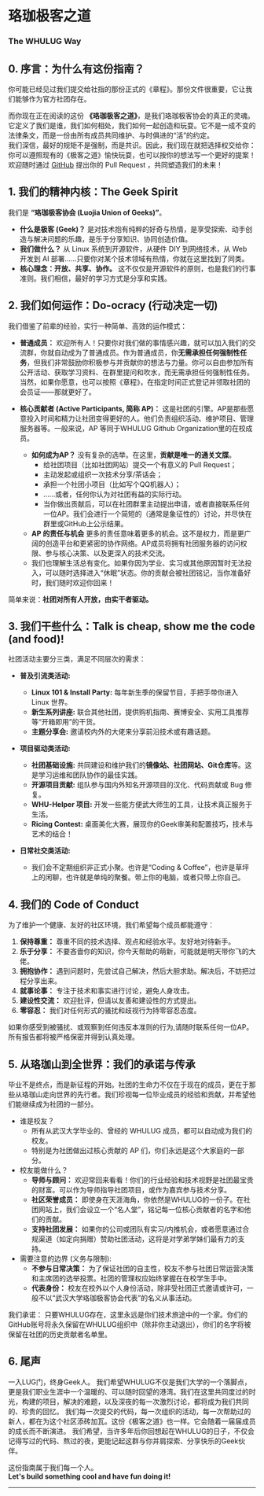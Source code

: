 # 珞珈极客之道
### The WHULUG Way

## 0. 序言：为什么有这份指南？

你可能已经见过我们提交给社指的那份正式的《章程》。那份文件很重要，它让我们能够作为官方社团存在。

而你现在正在阅读的这份 **《珞珈极客之道》**，是我们珞珈极客协会的真正的灵魂。它定义了我们是谁，我们如何相处，我们如何一起创造和玩耍。它不是一成不变的法律条文，而是一份由所有成员共同维护、与时俱进的“活”的约定。  
我们深信，最好的规矩不是强制，而是共识。因此，我们现在就把选择权交给你：你可以遵照现有的《极客之道》愉快玩耍，也可以按你的想法写一个更好的提案！欢迎随时通过 [GitHub](https://github.com/WHULUG/governance) 提出你的 Pull Request ，共同塑造我们的未来！

## 1. 我们的精神内核：The Geek Spirit

我们是 **“珞珈极客协会 (Luojia Union of Geeks)”**。

-   **什么是极客 (Geek)？** 是对技术抱有纯粹的好奇与热情，是享受探索、动手创造与解决问题的乐趣，是乐于分享知识、协同创造价值。
-   **我们做什么？** 从 Linux 系统到开源软件，从硬件 DIY 到网络技术，从 Web 开发到 AI 部署……只要你对某个技术领域有热情，你就在这里找到了同类。
-   **核心理念：开放、共享、协作。** 这不仅仅是开源软件的原则，也是我们的行事准则。我们相信，最好的学习方式是分享和实践。

## 2. 我们如何运作：Do-ocracy (行动决定一切)

我们借鉴了前辈的经验，实行一种简单、高效的运作模式：

-   **普通成员：** 欢迎所有人！只要你对我们做的事情感兴趣，就可以加入我们的交流群，你就自动成为了普通成员。作为普通成员，你**无需承担任何强制性任务**，但我们非常鼓励你积极参与并贡献你的想法与力量。你可以自由参加所有公开活动、获取学习资料、在群里提问和吹水，而无需承担任何强制性任务。当然，如果你愿意，也可以按照《章程》，在指定时间正式登记并领取社团的会员证——那就更好了。

-   **核心贡献者 (Active Participants, 简称 AP)：** 这是社团的引擎。AP是那些愿意投入时间和精力让社团变得更好的人。他们负责组织活动、维护项目、管理服务器等。一般来说，AP 等同于WHULUG Github Organization里的在校成员。
    -   **如何成为AP？** 没有复杂的选举。在这里，**贡献是唯一的通关文牒**。
        -   给社团项目（比如社团网站）提交一个有意义的 Pull Request；
        -   主动发起或组织一次技术分享/茶话会；
        -   承担一个社团小项目（比如写个QQ机器人）；
        -   ……或者，任何你认为对社团有益的实际行动。
        -   当你做出贡献后，可以在社团群里主动提出申请，或者直接联系任何一位AP。我们会进行一个简短的（通常是象征性的）讨论，并尽快在群里或GitHub上公示结果。
    -   **AP 的责任与机会** 更多的责任意味着更多的机会。这不是权力，而是更广阔的创造平台和更紧密的协作网络。AP成员将拥有社团服务器的访问权限、参与核心决策、以及更深入的技术交流。
    -  我们也理解生活总有变化。如果你因为学业、实习或其他原因暂时无法投入，可以随时选择进入“休眠”状态。你的贡献会被社团铭记，当你准备好时，我们随时欢迎你回来！

简单来说：**社团对所有人开放，由实干者驱动。**

## 3. 我们干些什么：Talk is cheap, show me the code (and food)!

社团活动主要分三类，满足不同层次的需求：

-   **普及引流类活动:**
    -   **Linux 101 & Install Party:** 每年新生季的保留节目，手把手带你进入 Linux 世界。
    -   **新生系列讲座:** 联合其他社团，提供购机指南、赛博安全、实用工具推荐等“开箱即用”的干货。
    -   **主题分享会:** 邀请校内外的大佬来分享前沿技术或有趣话题。

-   **项目驱动类活动:**
    -   **社团基础设施:** 共同建设和维护我们的**镜像站、社团网站、Git仓库**等。这是学习运维和团队协作的最佳实践。
    -   **开源项目贡献:** 组队参与国内外知名开源项目的汉化、代码贡献或 Bug 修复。
    -   **WHU-Helper 项目:** 开发一些能方便武大师生的工具，让技术真正服务于生活。
    -   **Ricing Contest:** 桌面美化大赛，展现你的Geek审美和配置技巧，技术与艺术的结合！

-   **日常社交类活动:**
    -   我们会不定期组织非正式小聚。也许是“Coding & Coffee”，也许是草坪上的闲聊，也许就是单纯的聚餐。带上你的电脑，或者只带上你自己。

## 4. 我们的 Code of Conduct

为了维护一个健康、友好的社区环境，我们希望每个成员都能遵守：

1.  **保持尊重：** 尊重不同的技术选择、观点和经验水平。友好地对待新手。
2.  **乐于分享：** 不要吝啬你的知识，你今天帮助的萌新，可能就是明天带你飞的大佬。
3.  **拥抱协作：** 遇到问题时，先尝试自己解决，然后大胆求助。解决后，不妨把过程分享出来。
4.  **就事论事：** 专注于技术和事实进行讨论，避免人身攻击。
5.  **建设性交流：** 欢迎批评，但请以友善和建设性的方式提出。
6.  **零容忍：** 我们对任何形式的骚扰和歧视行为持零容忍态度。

如果你感受到被骚扰、或观察到任何违反本准则的行为,请随时联系任何一位AP。所有报告都将被严格保密并得到认真处理。

## 5. 从珞珈山到全世界：我们的承诺与传承
毕业不是终点，而是新征程的开始。社团的生命力不仅在于现在的成员，更在于那些从珞珈山走向世界的先行者。我们珍视每一位毕业成员的经验和贡献，并希望他们能继续成为社团的一部分。

- 谁是校友？
    - 所有从武汉大学毕业的、曾经的 WHULUG 成员，都可以自动成为我们的校友。
    - 特别是为社团做出过核心贡献的 AP 们，你们永远是这个大家庭的一部分。
- 校友能做什么？
    - **导师与顾问：** 欢迎常回来看看！你们的行业经验和技术视野是社团最宝贵的财富。可以作为导师指导社团项目，或作为嘉宾参与技术分享。
    - **社区荣誉成员：** 即使身在天涯海角，你依然是WHULUG的一份子。在社团网站上，我们会设立一个“名人堂”，铭记每一位核心贡献者的名字和他们的贡献。
    - **支持社团发展：** 如果你的公司或团队有实习/内推机会，或者愿意通过合规渠道（如定向捐赠）赞助社团活动，这将是对学弟学妹们最有力的支持。
- 需要注意的边界 (义务与限制):
    - **不参与日常决策：** 为了保证社团的自主性，校友不参与社团日常运营决策和主席团的选举投票。社团的管理权应始终掌握在在校学生手中。
    - **代表身份：** 校友在校外以个人身份活动，除非受社团正式邀请或许可，一般不以“武汉大学珞珈极客协会代表”的名义从事活动。

我们承诺： 只要WHULUG存在，这里永远是你们技术旅途中的一个家。你们的GitHub账号将永久保留在WHULUG组织中（除非你主动退出），你们的名字将被保留在社团的历史贡献者名单里。

## 6. 尾声

一入LUG门，终身Geek人。 我们希望WHULUG不仅是我们大学的一个落脚点，更是我们职业生涯中一个温暖的、可以随时回望的港湾。我们在这里共同度过的时光，构建的项目，解决的难题，以及深夜的每一次激烈讨论，都将成为我们共同的、珍贵的回忆。
我们每一次提交的代码，每一次组织的活动，每一次帮助过的新人，都在为这个社区添砖加瓦。这份《极客之道》也一样。它会随着一届届成员的成长而不断演进。
我们希望，当许多年后你回想起在WHULUG的日子，不仅会记得写过的代码、熬过的夜，更能记起这群与你并肩探索、分享快乐的Geek伙伴。

这份指南属于我们每一个人。  
**Let's build something cool and have fun doing it!**

---

<CCBYSA/>
